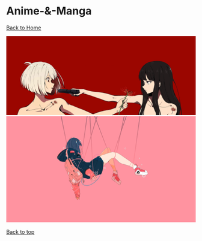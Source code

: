 # Anime-&-Manga

[Back to Home](https://github.com/RickyFoots/Wallpapers/tree/main)

</h1>

<img src="https://github.com/RickyFoots/Wallpapers/blob/main/Collection/Anime %26 Manga/RDT_20220724_1310174062830903243881266.jpg">

<img src="https://github.com/RickyFoots/Wallpapers/blob/main/Collection/Anime %26 Manga/live.jpg">

[Back to top](#Top)